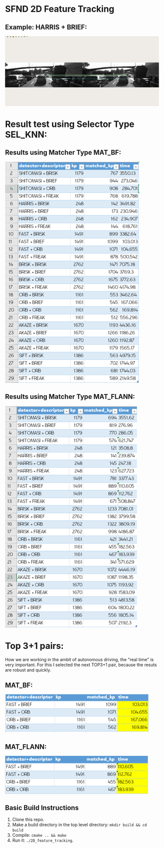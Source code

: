 # SFND 2D Feature Tracking

## Example: HARRIS + BRIEF:
![HARRIS + BRIEF](output/harris_BRIEF.gif)


# Result test using Selector Type SEL_KNN:

## Results using Matcher Type MAT_BF:
![Table data test BF](output/table_BF.PNG)


## Results using Matcher Type MAT_FLANN:
![Table data test FLANN](output/table_FLANN.PNG)

# Top 3+1 pairs:
How we are working in the ambit of autonomous driving, the "real time" is very important. For this I selected the next TOP3+1 pair, because the resuts are robust and quickly.

## MAT_BF:
![Table data test BF](output/top3_BF.PNG)


## MAT_FLANN:
![Table data test FLANN](output/top3_FLANN.PNG)





## Basic Build Instructions

1. Clone this repo.
2. Make a build directory in the top level directory: `mkdir build && cd build`
3. Compile: `cmake .. && make`
4. Run it: `./2D_feature_tracking`.
